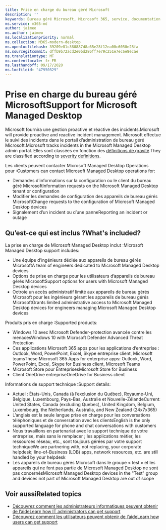 ```yaml
---
title: Prise en charge du bureau géré Microsoft
description: ''
keywords: Bureau géré Microsoft, Microsoft 365, service, documentation
ms.service: m365-md
author: jaimeo
ms.author: jaimeo
ms.localizationpriority: normal
ms.collection: M365-modern-desktop
ms.openlocfilehash: 39209e81c380887d8a65e28f12ea00c6050e28fa
ms.sourcegitcommit: dffb9b72acd2e0bd286ff7e79c251e7ec6e8ecae
ms.translationtype: MT
ms.contentlocale: fr-FR
ms.lasthandoff: 09/17/2020
ms.locfileid: "47950329"
---
```

# <a name="support-for-microsoft-managed-desktop"></a><span data-ttu-id="182fd-103">Prise en charge du bureau géré Microsoft</span><span class="sxs-lookup"><span data-stu-id="182fd-103">Support for Microsoft Managed Desktop</span></span>

<span data-ttu-id="182fd-104">Microsoft fournira une gestion proactive et réactive des incidents.</span><span class="sxs-lookup"><span data-stu-id="182fd-104">Microsoft will provide proactive and reactive incident management.</span></span> <span data-ttu-id="182fd-105">Microsoft effectue le suivi des incidents dans le portail d’administration de bureau géré Microsoft.</span><span class="sxs-lookup"><span data-stu-id="182fd-105">Microsoft tracks incidents in the Microsoft Managed Desktop admin portal.</span></span> <span data-ttu-id="182fd-106">Elles sont classées en fonction des [définitions de gravité](../working-with-managed-desktop/admin-support.md#sev).</span><span class="sxs-lookup"><span data-stu-id="182fd-106">They are classified according to [severity definitions](../working-with-managed-desktop/admin-support.md#sev).</span></span>

<span data-ttu-id="182fd-107">Les clients peuvent contacter Microsoft Managed Desktop Operations pour :</span><span class="sxs-lookup"><span data-stu-id="182fd-107">Customers can contact Microsoft Managed Desktop operations for:</span></span>
- <span data-ttu-id="182fd-108">Demandes d’informations sur la configuration ou le client du bureau géré Microsoft</span><span class="sxs-lookup"><span data-stu-id="182fd-108">Information requests on the Microsoft Managed Desktop tenant or configuration</span></span>
- <span data-ttu-id="182fd-109">Modifier les demandes de configuration des appareils de bureau gérés Microsoft</span><span class="sxs-lookup"><span data-stu-id="182fd-109">Change requests to the configuration of Microsoft Managed Desktop devices</span></span>
- <span data-ttu-id="182fd-110">Signalement d’un incident ou d’une panne</span><span class="sxs-lookup"><span data-stu-id="182fd-110">Reporting an incident or outage</span></span>

## <a name="whats-included"></a><span data-ttu-id="182fd-111">Qu’est-ce qui est inclus ?</span><span class="sxs-lookup"><span data-stu-id="182fd-111">What's included?</span></span>

<span data-ttu-id="182fd-112">La prise en charge de Microsoft Managed Desktop inclut :</span><span class="sxs-lookup"><span data-stu-id="182fd-112">Microsoft Managed Desktop support includes:</span></span>

- <span data-ttu-id="182fd-113">Une équipe d’ingénieurs dédiée aux appareils de bureau gérés Microsoft</span><span class="sxs-lookup"><span data-stu-id="182fd-113">A team of engineers dedicated to Microsoft Managed Desktop devices</span></span>
- <span data-ttu-id="182fd-114">Options de prise en charge pour les utilisateurs d’appareils de bureau gérés Microsoft</span><span class="sxs-lookup"><span data-stu-id="182fd-114">Support options for users with Microsoft Managed Desktop devices</span></span>
- <span data-ttu-id="182fd-115">Octroie un accès administratif limité aux appareils de bureau gérés Microsoft pour les ingénieurs gérant les appareils de bureau gérés Microsoft</span><span class="sxs-lookup"><span data-stu-id="182fd-115">Grants limited administrative access to Microsoft Managed Desktop devices for engineers managing Microsoft Managed Desktop devices</span></span> 

<span data-ttu-id="182fd-116">Produits pris en charge :</span><span class="sxs-lookup"><span data-stu-id="182fd-116">Supported products:</span></span>

- <span data-ttu-id="182fd-117">Windows 10 avec Microsoft Defender-protection avancée contre les menaces</span><span class="sxs-lookup"><span data-stu-id="182fd-117">Windows 10 with Microsoft Defender Advanced Threat Protection</span></span> 
- <span data-ttu-id="182fd-118">Ces applications Microsoft 365 apps pour les applications d’entreprise : Outlook, Word, PowerPoint, Excel, Skype entreprise client, Microsoft teams</span><span class="sxs-lookup"><span data-stu-id="182fd-118">These Microsoft 365 Apps for enterprise apps: Outlook, Word, PowerPoint, Excel, Skype for Business client, Microsoft Teams</span></span> 
- <span data-ttu-id="182fd-119">Microsoft Store pour Entreprises</span><span class="sxs-lookup"><span data-stu-id="182fd-119">Microsoft Store for Business</span></span> 
- <span data-ttu-id="182fd-120">Client OneDrive entreprise</span><span class="sxs-lookup"><span data-stu-id="182fd-120">OneDrive for Business client</span></span> 

<span data-ttu-id="182fd-121">Informations de support technique :</span><span class="sxs-lookup"><span data-stu-id="182fd-121">Support details:</span></span>

- <span data-ttu-id="182fd-122">Actuel : États-Unis, Canada (à l’exclusion du Québec), Royaume-Uni, Belgique, Luxembourg, Pays-Bas, Australie et Nouvelle-Zélande</span><span class="sxs-lookup"><span data-stu-id="182fd-122">Current: United States, Canada (excluding Quebec), United Kingdom, Belgium, Luxembourg, the Netherlands, Australia, and New Zealand (24x7x365)</span></span> 
- <span data-ttu-id="182fd-123">L’anglais est la seule langue prise en charge pour les conversations téléphoniques et de conversation avec les clients</span><span class="sxs-lookup"><span data-stu-id="182fd-123">English is the only supported language for phone and chat conversations with customers</span></span> 
- <span data-ttu-id="182fd-124">Nous travaillons en partenariat avec le support technique de votre entreprise, mais sans le remplacer ; les applications métier, les ressources réseau, etc., sont toujours gérées par votre support technique</span><span class="sxs-lookup"><span data-stu-id="182fd-124">We are partnering with, not replacing, your corporate helpdesk; line-of-Business (LOB) apps, network resources, etc. are still handled by your helpdesk</span></span> 
- <span data-ttu-id="182fd-125">Les appareils de bureau gérés Microsoft dans le groupe « test » et les appareils qui ne font pas partie de Microsoft Managed Desktop ne sont pas concernés</span><span class="sxs-lookup"><span data-stu-id="182fd-125">Microsoft Managed Desktop devices in the "Test" group and devices not part of Microsoft Managed Desktop are out of scope</span></span> 


## <a name="related-topics"></a><span data-ttu-id="182fd-126">Voir aussi</span><span class="sxs-lookup"><span data-stu-id="182fd-126">Related topics</span></span>

- [<span data-ttu-id="182fd-127">Découvrez comment les administrateurs informatiques peuvent obtenir de l’aide</span><span class="sxs-lookup"><span data-stu-id="182fd-127">Learn how IT administrators can get support</span></span>](../working-with-managed-desktop/admin-support.md)
- [<span data-ttu-id="182fd-128">Découvrez comment les utilisateurs peuvent obtenir de l’aide</span><span class="sxs-lookup"><span data-stu-id="182fd-128">Learn how users can get support</span></span>](../working-with-managed-desktop/end-user-support.md)
